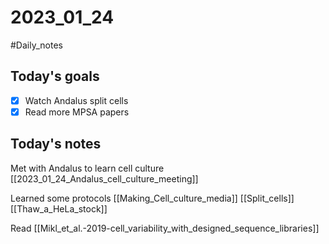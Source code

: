 # 2023_01_24 
#Daily_notes
## Today's goals
- [x] Watch Andalus split cells
- [x] Read more MPSA papers

## Today's notes

Met with Andalus to learn cell culture
[[2023_01_24_Andalus_cell_culture_meeting]]

Learned some protocols
[[Making_Cell_culture_media]]
[[Split_cells]]
[[Thaw_a_HeLa_stock]]

Read [[Mikl_et_al.-2019-cell_variability_with_designed_sequence_libraries]]

